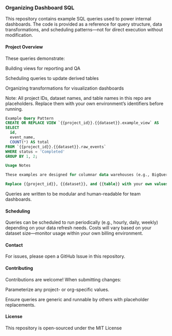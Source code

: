 ### Organizing Dashboard SQL

This repository contains example SQL queries used to power internal dashboards. The code is provided as a reference for query structure, data transformations, and scheduling patterns—not for direct execution without modification.

#### Project Overview

These queries demonstrate:

Building views for reporting and QA

Scheduling queries to update derived tables

Organizing transformations for visualization dashboards

Note: All project IDs, dataset names, and table names in this repo are placeholders. Replace them with your own environment’s identifiers before running.
``` SQL
Example Query Pattern
CREATE OR REPLACE VIEW `{{project_id}}.{{dataset}}.example_view` AS
SELECT
  id,
  event_name,
  COUNT(*) AS total
FROM `{{project_id}}.{{dataset}}.raw_events`
WHERE status = 'Completed'
GROUP BY 1, 2;

Usage Notes

These examples are designed for columnar data warehouses (e.g., BigQuery, Snowflake, Redshift).

Replace {{project_id}}, {{dataset}}, and {{table}} with your own values.
```
Queries are written to be modular and human-readable for team dashboards.

#### Scheduling

Queries can be scheduled to run periodically (e.g., hourly, daily, weekly) depending on your data refresh needs. Costs will vary based on your dataset size—monitor usage within your own billing environment.

#### Contact

For issues, please open a GitHub Issue in this repository.

#### Contributing

Contributions are welcome! When submitting changes:

Parameterize any project- or org-specific values.

Ensure queries are generic and runnable by others with placeholder replacements.

#### License

This repository is open-sourced under the MIT License
